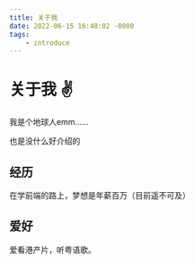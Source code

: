 ```yaml
---
title: 关于我
date: 2022-06-15 16:48:02 -0800
tags: 
    - introduce
---
```


# 关于我 :v:

我是个地球人emm……

也是没什么好介绍的

## 经历

在学前端的路上，梦想是年薪百万（目前遥不可及）

## 爱好

爱看港产片，听粤语歌。

